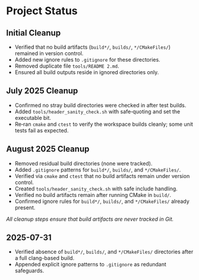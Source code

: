 # Project Status

## Initial Cleanup
- Verified that no build artifacts (`build*/`, `builds/`, `*/CMakeFiles/`) remained in version control.
- Added new ignore rules to `.gitignore` for these directories.
- Removed duplicate file `tools/README 2.md`.
- Ensured all build outputs reside in ignored directories only.

## July 2025 Cleanup
- Confirmed no stray build directories were checked in after test builds.
- Added `tools/header_sanity_check.sh` with safe‐quoting and set the executable bit.
- Re‐ran `cmake` and `ctest` to verify the workspace builds cleanly; some unit tests fail as expected.

## August 2025 Cleanup
- Removed residual build directories (none were tracked).
- Added `.gitignore` patterns for `build*/`, `builds/`, and `*/CMakeFiles/`.
- Verified via `cmake` and `ctest` that no build artifacts remain under version control.
- Created `tools/header_sanity_check.sh` with safe include handling.
- Verified no build artifacts remain after running CMake in `build/`.
- Confirmed ignore rules for `build*/`, `builds/`, and `*/CMakeFiles/` already present.

*All cleanup steps ensure that build artifacts are never tracked in Git.*

## 2025-07-31
- Verified absence of `build*/`, `builds/`, and `*/CMakeFiles/` directories after a full clang-based build.
- Appended explicit ignore patterns to `.gitignore` as redundant safeguards.
